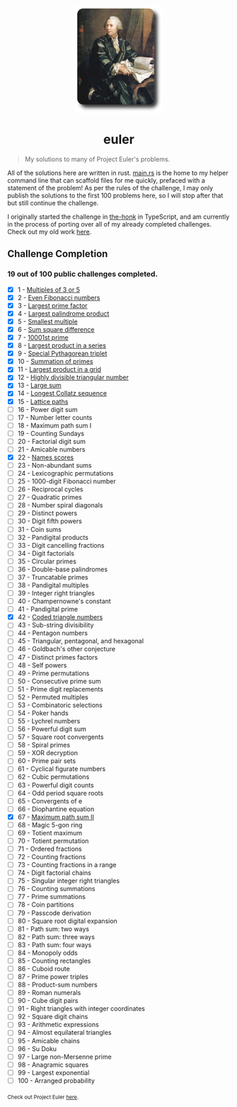 <div align="center">
	<img src="./euler.png">
	<h1>euler</h1>
</div>

> My solutions to many of Project Euler's problems.

All of the solutions here are written in rust. [main.rs](src/main.rs) is the home to my helper command line that can scaffold files for me quickly, prefaced with a statement of the problem! As per the rules of the challenge, I may only publish the solutions to the first 100 problems here, so I will stop after that but still continue the challenge.

I originally started the challenge in [the-honk](https://github.com/newtykins/the-honk) in TypeScript, and am currently in the process of porting over all of my already completed challenges. Check out my old work [here](https://github.com/newtykins/the-honk/tree/main/challenges/euler).

## Challenge Completion

### <!-- completed -->19<!-- completed --> out of 100 public challenges completed.

- [x] 1 - [Multiples of 3 or 5](src/bin/1.rs)
- [x] 2 - [Even Fibonacci numbers](src/bin/2.rs)
- [x] 3 - [Largest prime factor](src/bin/3.rs)
- [x] 4 - [Largest palindrome product](src/bin/4.rs)
- [x] 5 - [Smallest multiple](src/bin/5.rs)
- [x] 6 - [Sum square difference](src/bin/6.rs)
- [x] 7 - [10001st prime](src/bin/7.rs)
- [x] 8 - [Largest product in a series](src/bin/8.rs)
- [x] 9 - [Special Pythagorean triplet](src/bin/9.rs)
- [x] 10 - [Summation of primes](src/bin/10.rs)
- [x] 11 - [Largest product in a grid](src/bin/11.rs)
- [x] 12 - [Highly divisible triangular number](src/bin/12.rs)
- [x] 13 - [Large sum](src/bin/13.rs)
- [x] 14 - [Longest Collatz sequence](src/bin/14.rs)
- [x] 15 - [Lattice paths](src/bin/15.rs)
- [ ] 16 - Power digit sum
- [ ] 17 - Number letter counts
- [ ] 18 - Maximum path sum I
- [ ] 19 - Counting Sundays
- [ ] 20 - Factorial digit sum
- [ ] 21 - Amicable numbers
- [x] 22 - [Names scores](src/bin/22.rs)
- [ ] 23 - Non-abundant sums
- [ ] 24 - Lexicographic permutations
- [ ] 25 - 1000-digit Fibonacci number
- [ ] 26 - Reciprocal cycles
- [ ] 27 - Quadratic primes
- [ ] 28 - Number spiral diagonals
- [ ] 29 - Distinct powers
- [ ] 30 - Digit fifth powers
- [ ] 31 - Coin sums
- [ ] 32 - Pandigital products
- [ ] 33 - Digit cancelling fractions
- [ ] 34 - Digit factorials
- [ ] 35 - Circular primes
- [ ] 36 - Double-base palindromes
- [ ] 37 - Truncatable primes
- [ ] 38 - Pandigital multiples
- [ ] 39 - Integer right triangles
- [ ] 40 - Champernowne's constant
- [ ] 41 - Pandigital prime
- [x] 42 - [Coded triangle numbers](src/bin/42.rs)
- [ ] 43 - Sub-string divisibility
- [ ] 44 - Pentagon numbers
- [ ] 45 - Triangular, pentagonal, and hexagonal
- [ ] 46 - Goldbach's other conjecture
- [ ] 47 - Distinct primes factors
- [ ] 48 - Self powers
- [ ] 49 - Prime permutations
- [ ] 50 - Consecutive prime sum
- [ ] 51 - Prime digit replacements
- [ ] 52 - Permuted multiples
- [ ] 53 - Combinatoric selections
- [ ] 54 - Poker hands
- [ ] 55 - Lychrel numbers
- [ ] 56 - Powerful digit sum
- [ ] 57 - Square root convergents
- [ ] 58 - Spiral primes
- [ ] 59 - XOR decryption
- [ ] 60 - Prime pair sets
- [ ] 61 - Cyclical figurate numbers
- [ ] 62 - Cubic permutations
- [ ] 63 - Powerful digit counts
- [ ] 64 - Odd period square roots
- [ ] 65 - Convergents of e
- [ ] 66 - Diophantine equation
- [x] 67 - [Maximum path sum II](src/bin/67.rs)
- [ ] 68 - Magic 5-gon ring
- [ ] 69 - Totient maximum
- [ ] 70 - Totient permutation
- [ ] 71 - Ordered fractions
- [ ] 72 - Counting fractions
- [ ] 73 - Counting fractions in a range
- [ ] 74 - Digit factorial chains
- [ ] 75 - Singular integer right triangles
- [ ] 76 - Counting summations
- [ ] 77 - Prime summations
- [ ] 78 - Coin partitions
- [ ] 79 - Passcode derivation
- [ ] 80 - Square root digital expansion
- [ ] 81 - Path sum: two ways
- [ ] 82 - Path sum: three ways
- [ ] 83 - Path sum: four ways
- [ ] 84 - Monopoly odds
- [ ] 85 - Counting rectangles
- [ ] 86 - Cuboid route
- [ ] 87 - Prime power triples
- [ ] 88 - Product-sum numbers
- [ ] 89 - Roman numerals
- [ ] 90 - Cube digit pairs
- [ ] 91 - Right triangles with integer coordinates
- [ ] 92 - Square digit chains
- [ ] 93 - Arithmetic expressions
- [ ] 94 - Almost equilateral triangles
- [ ] 95 - Amicable chains
- [ ] 96 - Su Doku
- [ ] 97 - Large non-Mersenne prime
- [ ] 98 - Anagramic squares
- [ ] 99 - Largest exponential
- [ ] 100 - Arranged probability

<sub>Check out Project Euler <a href="https://projecteuler.net">here</a>.</sub>